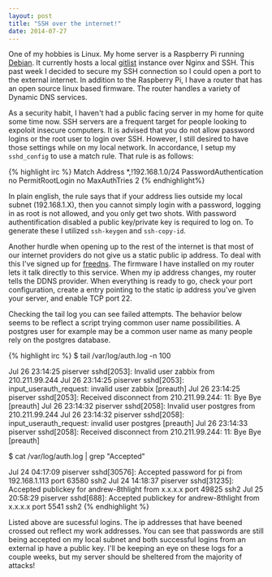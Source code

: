 ```yaml
---
layout: post
title: "SSH over the internet!"
date: 2014-07-27
---
```


One of my hobbies is Linux. My home server is a Raspberry Pi running [Debian][debian]. It currently hosts a local [gitlist][gl] instance over Nginx and SSH. This past week I decided to secure my SSH connection so I could open a port to the external internet. In addition to the Raspberry Pi, I have a router that has an open source linux based firmware. The router handles a variety of Dynamic DNS services. 

As a security habit, I haven't had a public facing server in my home for quite some time now. SSH servers are a frequent target for people looking to expoloit insecure computers. It is advised that you do not allow password logins or the root user to login over SSH. However, I still desired to have those settings while on my local network. In accordance, I setup my `sshd_config` to use a match rule. That rule is as follows:

{% highlight irc %}
Match Address *,!192.168.1.0/24
  PasswordAuthentication no 
  PermitRootLogin no
  MaxAuthTries 2
{% endhighlight%}

In plain english, the rule says that if your address lies outside my local subnet (192.168.1.X), then you cannot simply login with a password, logging in as root is not allowed, and you only get two shots. With password authentification disabled a public key/private key is required to log on. To generate these I utilized `ssh-keygen` and `ssh-copy-id`.

Another hurdle when opening up to the rest of the internet is that most of our internet providers do not give us a static public ip address. To deal with this I've signed up for [freedns][fdns]. The firmware I have installed on my router lets it talk directly to this service. When my ip address changes, my router tells the DDNS provider. When everything is ready to go, check your port configuration, create a entry pointing to the static ip address you've given your server, and enable TCP port 22. 

Checking the tail log you can see failed attempts. The behavior below seems to be reflect a script trying common user name possibilities. A postgres user for example may be a common user name as many people rely on the postgres database.

{% highlight irc %}
$ tail /var/log/auth.log -n 100

Jul 26 23:14:25 piserver sshd[2053]: Invalid user zabbix from 210.211.99.244
Jul 26 23:14:25 piserver sshd[2053]: input_userauth_request: invalid user zabbix [preauth]
Jul 26 23:14:25 piserver sshd[2053]: Received disconnect from 210.211.99.244: 11: Bye Bye [preauth]
Jul 26 23:14:32 piserver sshd[2058]: Invalid user postgres from 210.211.99.244
Jul 26 23:14:32 piserver sshd[2058]: input_userauth_request: invalid user postgres [preauth]
Jul 26 23:14:33 piserver sshd[2058]: Received disconnect from 210.211.99.244: 11: Bye Bye [preauth]

$ cat /var/log/auth.log | grep "Accepted"

Jul 24 04:17:09 piserver sshd[30576]: Accepted password for pi from 192.168.1.113 port 63580 ssh2
Jul 24 14:18:37 piserver sshd[31235]: Accepted publickey for andrew-8thlight from x.x.x.x port 49825 ssh2
Jul 25 20:58:29 piserver sshd[688]: Accepted publickey for andrew-8thlight from x.x.x.x port 5541 ssh2
{% endhighlight %}

Listed above are sucessful logins. The ip addresses that have beened crossed out reflect my work addresses. You can see that passwords are still being accepted on my local subnet and both successful logins from an external ip have a public key. I'll be keeping an eye on these logs for a couple weeks, but my server should be sheltered from the majority of attacks! 

[fdns]: http://freedns.afraid.org/
[debian]: https://www.debian.org/
[gl]: http://gitlist.org/